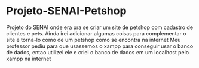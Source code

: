 # Projeto-SENAI-Petshop
 Projeto do SENAI onde era pra se criar um site de petshop com cadastro de clientes e pets. Ainda irei adicionar algumas coisas para complementar o site e torna-lo como de um petshop como se encontra na internet
 Meu professor pediu para que usassemos o xampp para conseguir usar o banco de dados, entao utilizei ele e criei o banco de dados em um localhost pelo xampp na internet

